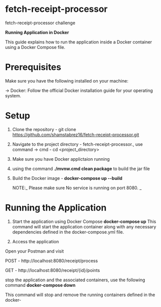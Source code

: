 # fetch-receipt-processor
 fetch-receipt-processor challenge
 
**Running Application in Docker**

This guide explains how to run the application inside a Docker container using a Docker Compose file.

# Prerequisites
Make sure you have the following installed on your machine:

-> Docker: Follow the official Docker installation guide for your operating system.

# Setup
1. Clone the repository - git clone https://github.com/shamstabrez16/fetch-receipt-processor.git
2. Navigate to the project directory - fetch-receipt-processor., use command -> cmd - cd <project_directory>
3. Make sure you have Docker applictaion running
4. using the command **./mvnw.cmd clean package** to build the jar file
5. Build the Docker image - **docker-compose up --build**

   NOTE:_ Please make sure No service is running on port 8080. _

# Running the Application
1. Start the application using Docker Compose
   **docker-compose up**
This command will start the application container along with any necessary dependencies defined in the docker-compose.yml file.

2. Access the application

Open your Postman and visit 

POST -  http://localhost:8080/receipt/process

GET - http://localhost:8080/receipt/{id}/points

stop the application and the associated containers, use the following command
  **docker-compose down**

This command will stop and remove the running containers defined in the docker-
